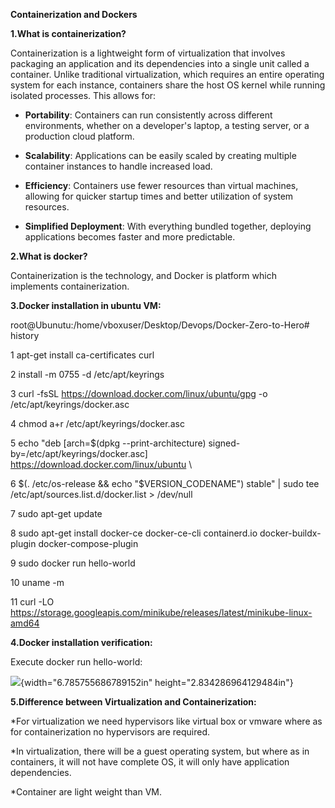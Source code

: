**Containerization and Dockers**

**1.What is containerization?**

Containerization is a lightweight form of virtualization that involves
packaging an application and its dependencies into a single unit called
a container. Unlike traditional virtualization, which requires an entire
operating system for each instance, containers share the host OS kernel
while running isolated processes. This allows for:

- **Portability**: Containers can run consistently across different
  environments, whether on a developer\'s laptop, a testing server, or a
  production cloud platform.

- **Scalability**: Applications can be easily scaled by creating
  multiple container instances to handle increased load.

- **Efficiency**: Containers use fewer resources than virtual machines,
  allowing for quicker startup times and better utilization of system
  resources.

- **Simplified Deployment**: With everything bundled together, deploying
  applications becomes faster and more predictable.

**2.What is docker?**

Containerization is the technology, and Docker is platform which
implements containerization.

**3.Docker installation in ubuntu VM:**

root@Ubunutu:/home/vboxuser/Desktop/Devops/Docker-Zero-to-Hero# history

1 apt-get install ca-certificates curl

2 install -m 0755 -d /etc/apt/keyrings

3 curl -fsSL https://download.docker.com/linux/ubuntu/gpg -o
/etc/apt/keyrings/docker.asc

4 chmod a+r /etc/apt/keyrings/docker.asc

5 echo \"deb \[arch=\$(dpkg \--print-architecture)
signed-by=/etc/apt/keyrings/docker.asc\]
https://download.docker.com/linux/ubuntu \\

6 \$(. /etc/os-release && echo \"\$VERSION_CODENAME\") stable\" \| sudo
tee /etc/apt/sources.list.d/docker.list \> /dev/null

7 sudo apt-get update

8 sudo apt-get install docker-ce docker-ce-cli containerd.io
docker-buildx-plugin docker-compose-plugin

9 sudo docker run hello-world

10 uname -m

11 curl -LO
<https://storage.googleapis.com/minikube/releases/latest/minikube-linux-amd64>

**4.Docker installation verification:**

Execute docker run hello-world:

![](media/image1.png){width="6.785755686789152in"
height="2.834286964129484in"}

**5.Difference between Virtualization and Containerization:**

\*For virtualization we need hypervisors like virtual box or vmware
where as for containerization no hypervisors are required.

\*In virtualization, there will be a guest operating system, but where
as in containers, it will not have complete OS, it will only have
application dependencies.

\*Container are light weight than VM.
